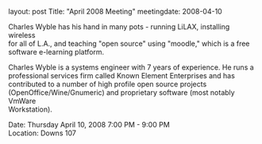 layout: post
Title: "April 2008 Meeting"
meetingdate: 2008-04-10

Charles Wyble has his hand in many pots - running LiLAX, installing wireless   
for all of L.A., and teaching "open source" using "moodle," which is a free    
software e-learning platform.                                                  
                                                                             
Charles Wyble is a systems engineer with 7 years of experience. He runs a      
professional services firm called Known Element Enterprises and has            
contributed to a number of high profile open source projects                   
(OpenOffice/Wine/Gnumeric) and proprietary software (most notably VmWare       
Workstation).                                                                  
                                                                             
Date: Thursday April 10, 2008 7:00 PM - 9:00 PM                                  
Location: Downs 107                                         
